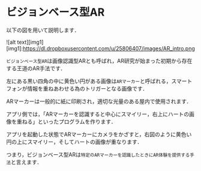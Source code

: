# ビジョンベース型AR

以下の図を用いて説明します．

![alt text][img1]
[img1]:https://dl.dropboxusercontent.com/u/25806407/images/AR_intro.png

`ビジョンベース型AR`は画像認識型ARとも呼ばれ，AR研究が始まった初期から存在する王道のAR手法です．

左にある黒い四角の中に黄色い円がある画像は`ARマーカー`と呼ばれる，スマートフォンが情報を重ねあわせる為のトリガーとなる画像です．

ARマーカーは一般的に紙に印刷され，適切な光量のある屋内で使用されます．

アプリ側では，「ARマーカーを認識すると中心にスマイリー，右上にハートの画像を重ねる」といったプログラムを作ります．

アプリを起動した状態でARマーカーにカメラをかざすと，右図のように黄色い円の上にスマイリー，そしてハートの画像が重なります．

つまり，ビジョンベース型ARは`特定のARマーカーを認識したときにAR体験を提供する手法`と言えます．
